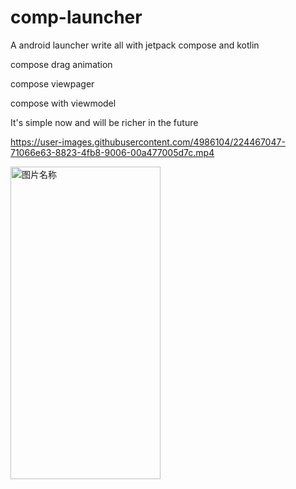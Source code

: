 # comp-launcher
A android launcher write all with jetpack compose and kotlin

compose drag animation

compose viewpager

compose with viewmodel


It's simple now  and will be richer in the future





https://user-images.githubusercontent.com/4986104/224467047-71066e63-8823-4fb8-9006-00a477005d7c.mp4





<img src="https://github.com/dikeboy/compose-launcher/blob/main/review/splash1.png" width = "240" height = "500" alt="图片名称" align=center /> 
 

